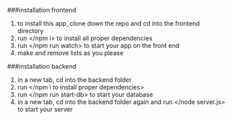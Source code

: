 ###installation frontend
1. to install this app, clone down the repo and cd into the frontend directory
2. run </npm i> to install all proper dependencies
3. run </npm run watch> to start your app on the front end
4. make and remove lists as you please

###installation backend
1. in a new tab, cd into the backend folder
2. run </npm i to install proper dependencies>
3. run </npm run start-db> to start your database
4. in a new tab, cd into the backend folder again and run </node server.js> to start your server
